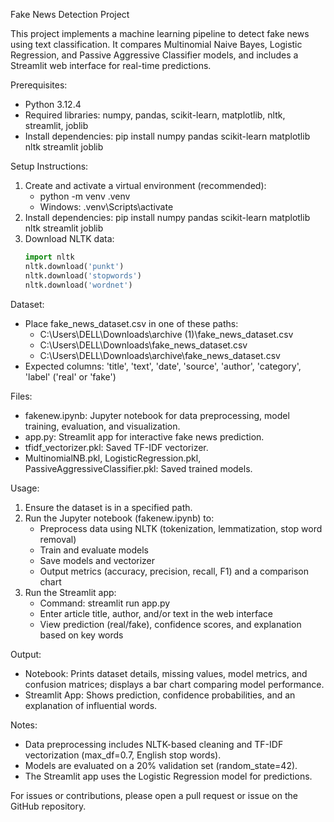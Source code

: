 Fake News Detection Project

This project implements a machine learning pipeline to detect fake news using text classification. It compares Multinomial Naive Bayes, Logistic Regression, and Passive Aggressive Classifier models, and includes a Streamlit web interface for real-time predictions.

Prerequisites:
- Python 3.12.4
- Required libraries: numpy, pandas, scikit-learn, matplotlib, nltk, streamlit, joblib
- Install dependencies: pip install numpy pandas scikit-learn matplotlib nltk streamlit joblib

Setup Instructions:
1. Create and activate a virtual environment (recommended):
   - python -m venv .venv
   - Windows: .venv\Scripts\activate
2. Install dependencies: pip install numpy pandas scikit-learn matplotlib nltk streamlit joblib
3. Download NLTK data:
   ```python
   import nltk
   nltk.download('punkt')
   nltk.download('stopwords')
   nltk.download('wordnet')
   ```

Dataset:
- Place fake_news_dataset.csv in one of these paths:
  - C:\Users\DELL\Downloads\archive (1)\fake_news_dataset.csv
  - C:\Users\DELL\Downloads\fake_news_dataset.csv
  - C:\Users\DELL\Downloads\archive\fake_news_dataset.csv
- Expected columns: 'title', 'text', 'date', 'source', 'author', 'category', 'label' ('real' or 'fake')

Files:
- fakenew.ipynb: Jupyter notebook for data preprocessing, model training, evaluation, and visualization.
- app.py: Streamlit app for interactive fake news prediction.
- tfidf_vectorizer.pkl: Saved TF-IDF vectorizer.
- MultinomialNB.pkl, LogisticRegression.pkl, PassiveAggressiveClassifier.pkl: Saved trained models.

Usage:
1. Ensure the dataset is in a specified path.
2. Run the Jupyter notebook (fakenew.ipynb) to:
   - Preprocess data using NLTK (tokenization, lemmatization, stop word removal)
   - Train and evaluate models
   - Save models and vectorizer
   - Output metrics (accuracy, precision, recall, F1) and a comparison chart
3. Run the Streamlit app:
   - Command: streamlit run app.py
   - Enter article title, author, and/or text in the web interface
   - View prediction (real/fake), confidence scores, and explanation based on key words

Output:
- Notebook: Prints dataset details, missing values, model metrics, and confusion matrices; displays a bar chart comparing model performance.
- Streamlit App: Shows prediction, confidence probabilities, and an explanation of influential words.

Notes:
- Data preprocessing includes NLTK-based cleaning and TF-IDF vectorization (max_df=0.7, English stop words).
- Models are evaluated on a 20% validation set (random_state=42).
- The Streamlit app uses the Logistic Regression model for predictions.

For issues or contributions, please open a pull request or issue on the GitHub repository.
